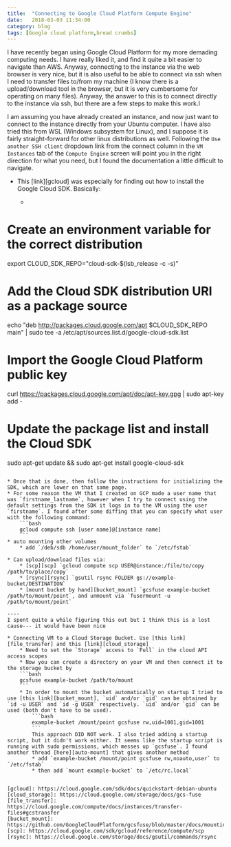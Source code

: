 ```yaml
---
title:  "Connecting to Google Cloud Platform Compute Engine"
date:   2018-03-03 11:34:00
category: blog
tags: [Google cloud platform,bread crumbs]
---
```

I have recently began using Google Cloud Platform for my more demading computing needs. I have really liked it, and find it quite a bit easier to navigate than AWS. Anyway, connecting to the instance via the web browser is very nice, but it is also useful to be able to connect via ssh when I need to transfer files to/from my machine (I know there is a upload/download tool in the browser, but it is very cumbersome for operating on many files). Anyway, the answer to this is to connect directly to the instance via ssh, but there are a few steps to make this work.I

I am assuming you have already created an instance, and now just want to connect to the instance directly from your Ubuntu computer. I have also tried this from WSL (Windows subsystem for Linux), and I suppose it is fairly straight-forward for other linux distributions as well. Following the `Use another SSH client` dropdown link from the connect column in the `VM Instances` tab of the `Compute Engine` screen will point you in the right direction for what you need, but I found the documentation a little difficult to navigate.

* This [link][gcloud] was especially for finding out how to install the Google Cloud SDK. Basically:

    *  ```bash
# Create an environment variable for the correct distribution
export CLOUD_SDK_REPO="cloud-sdk-$(lsb_release -c -s)"
# Add the Cloud SDK distribution URI as a package source
echo "deb http://packages.cloud.google.com/apt $CLOUD_SDK_REPO main" | sudo tee -a /etc/apt/sources.list.d/google-cloud-sdk.list
# Import the Google Cloud Platform public key
curl https://packages.cloud.google.com/apt/doc/apt-key.gpg | sudo apt-key add -
# Update the package list and install the Cloud SDK
sudo apt-get update && sudo apt-get install google-cloud-sdk
```

* Once that is done, then follow the instructions for initializing the SDK, which are lower on that same page.
* For some reason the VM that I created on GCP made a user name that was `firstname_lastname`, however when I try to connect using the default settings from the SDK it logs in to the VM using the user `firstname`. I found after some diffing that you can specify what user with the following command:
    ```bash
    gcloud compute ssh [user name]@[instance name]
    ```    
* auto mounting other volumes
    * add `/deb/sdb /home/user/mount_folder` to `/etc/fstab`
    
* Can upload/download files via:
    * [scp][scp] `gcloud compute scp USER@instance:/file/to/copy /path/to/place/copy`
    * [rsync][rsync] `gsutil rsync FOLDER gs://example-bucket/DESTINATION`
    * [mount bucket by hand][bucket_mount] `gcsfuse example-bucket /path/to/mount/point`, and unmount via `fusermount -u /path/to/mount/point`
    
----
I spent quite a while figuring this out but I think this is a lost cause--- it would have been nice

* Connecting VM to a Cloud Storage Bucket. Use [this link][file_transfer] and this [link][cloud_storage]
    * Need to set the `Storage` access to `Full` in the cloud API access scopes
    * Now you can create a directory on your VM and then connect it to the storage bucket by
    ```bash
    gcsfuse example-bucket /path/to/mount
    ```
    * In order to mount the bucket automatically on startup I tried to use [this link][bucket_mount], `uid` and/or `gid` can be obtained by `id -u USER` and `id -g USER` respectively. `uid` and/or `gid` can be used (both don't have to be used).
        ```bash
        example-bucket /mount/point gcsfuse rw,uid=1001,gid=1001
        ```
        This approach DID NOT work. I also tried adding a startup script, but it didn't work either. It seems like the startup script is running with sudo permissions, which messes up `gcsfuse`. I found another thread [here][auto-mount] that gives another method
        * add `example-bucket /mount/point gcsfuse rw,noauto,user` to `/etc/fstab`
        * then add `mount example-bucket` to `/etc/rc.local`
 

[gcloud]: https://cloud.google.com/sdk/docs/quickstart-debian-ubuntu
[cloud_storage]: https://cloud.google.com/storage/docs/gcs-fuse
[file_transfer]: https://cloud.google.com/compute/docs/instances/transfer-files#gcstransfer
[bucket_mount]: https://github.com/GoogleCloudPlatform/gcsfuse/blob/master/docs/mounting.md
[scp]: https://cloud.google.com/sdk/gcloud/reference/compute/scp
[rsync]: https://cloud.google.com/storage/docs/gsutil/commands/rsync